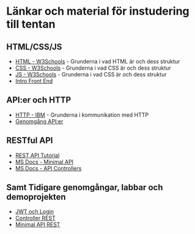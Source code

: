 # Länkar och material för instudering till tentan

## HTML/CSS/JS
* [HTML - W3Schools](https://www.w3schools.com/html/default.asp) - Grunderna i vad HTML är och dess struktur
*  [CSS - W3Schools](https://www.w3schools.com/css/default.asp) - Grunderna i vad CSS är och dess struktur
*  [JS - W3Schools](https://www.w3schools.com/js/default.asp) - Grunderna i vad CSS är och dess struktur
*  [Intro Front End](./Presentationer/Front%20End.pdf)

## API:er och HTTP
* [HTTP - IBM](https://www.ibm.com/docs/en/cics-ts/5.3?topic=concepts-http-protocol) - Grunderna i kommunikation med HTTP
* [Genomgång API:er](./Presentationer/Apier.pdf)
  

## RESTful API
* [REST API Tutorial](https://restfulapi.net/)
* [MS Docs - Minimal API](https://docs.microsoft.com/en-us/aspnet/core/tutorials/min-web-api?view=aspnetcore-6.0&tabs=visual-studio)
* [MS Docs - API Controllers](https://docs.microsoft.com/en-us/aspnet/core/tutorials/min-web-api?view=aspnetcore-6.0&tabs=visual-studio)

## Samt Tidigare genomgångar, labbar och demoprojekten
* [JWT och Login](https://github.com/niklas-hjelm/BlazorWASMDemo)
* [Controller REST](https://github.com/niklas-hjelm/ControllerRestDemo)
* [Minimal API REST](https://github.com/niklas-hjelm/MinimalRestDemo)